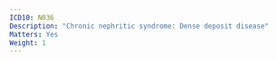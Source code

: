 ```yaml
---
ICD10: N036
Description: "Chronic nephritic syndrome: Dense deposit disease"
Matters: Yes
Weight: 1
---
```

